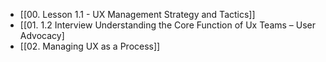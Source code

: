 - [[00. Lesson 1.1 - UX Management Strategy and Tactics]]
- [[01. 1.2 Interview Understanding the Core Function of Ux Teams – User Advocacy]
- [[02. Managing UX as a Process]]
